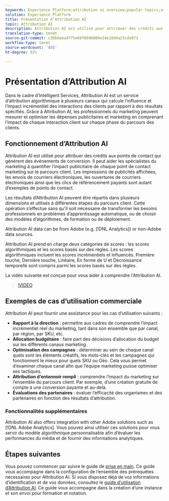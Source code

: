 ```yaml
---
keywords: Experience Platform;attribution ai overview;popular topics;attribution ai;Attribution ai
solution: Experience Platform
title: Présentation d’Attribution AI
topic: Attribution AI
description: Attribution AI est utilisé pour attribuer des crédits aux points de contact qui génèrent des événements de conversion. Il peut aider les spécialistes du marketing à quantifier l’impact publicitaire de chaque point de contact marketing sur le parcours client. Les impressions de publicités affichées, les envois de courriers électroniques, les ouvertures de courriers électroniques ainsi que les clics de référencement payants sont autant d’exemples de points de contact.
translation-type: tm+mt
source-git-commit: c30bbaead775e68f869b080e24e18d4a23cda973
workflow-type: tm+mt
source-wordcount: '455'
ht-degree: 92%

---
```



# Présentation d’Attribution AI

Dans le cadre d’Intelligent Services, Attribution AI est un service d’attribution algorithmique à plusieurs canaux qui calcule l’influence et l’impact incrémentiel des interactions des clients par rapport à des résultats spécifiés. Grâce à Attribution AI, les professionnels du marketing peuvent mesurer et optimiser les dépenses publicitaires et marketing en comprenant l’impact de chaque interaction client sur chaque phase du parcours des clients.

## Fonctionnement d’Attribution AI

Attribution AI est utilisé pour attribuer des crédits aux points de contact qui génèrent des événements de conversion. Il peut aider les spécialistes du marketing à quantifier l’impact publicitaire de chaque point de contact marketing sur le parcours client. Les impressions de publicités affichées, les envois de courriers électroniques, les ouvertures de courriers électroniques ainsi que les clics de référencement payants sont autant d’exemples de points de contact.

Les résultats d’Attribution AI peuvent être répartis dans plusieurs dimensions et utilisés à différentes étapes du parcours client. Cette opération s’effectue sans qu’il soit nécessaire de transformer les besoins professionnels en problèmes d’apprentissage automatique, ou de choisir des modèles d’algorithmes, de formation ou de déploiement.

Attribution AI data can be from Adobe (e.g. [!DNL Analytics]) or non-Adobe data sources.

Attribution AI prend en charge deux catégories de scores : les scores algorithmiques et les scores basés sur des règles. Les scores algorithmiques incluent les scores incrémentiels et influencés. Première touche, Dernière touche, Linéaire, En forme de U et Décroissance temporelle sont compris parmi les scores basés sur des règles.

La vidéo suivante est conçue pour vous aider à comprendre l&#39;Attribution AI.

>[!VIDEO](https://video.tv.adobe.com/v/32667?learn=on&quality=12)

## Exemples de cas d’utilisation commerciale

Attribution AI peut fournir une assistance pour les cas d’utilisation suivants :

- **Rapport à la direction** : permettre aux cadres de comprendre l’impact incrémentiel réel du marketing, tant dans son ensemble que par canal, par région, par SKU, etc.
- **Allocation budgétaire** : faire part des décisions d’allocation du budget sur les différents canaux marketing.
- **Optimisation des campagnes** : déterminer au sein de chaque canal quels sont les éléments créatifs, les mots-clés et les campagnes qui fonctionnent le mieux pour quels SKU ou Géo. Cela vous permet d’examiner chaque canal afin que l’équipe marketing puisse optimiser ses tactiques.
- **Attribution d’entonnoir rempli** : comprendre l’impact du marketing sur l’ensemble du parcours client. Par exemple, d’une création gratuite de compte à une conversion payante et au-delà.
- **Évaluations des partenaires** : évaluer l’efficacité des organismes et des partenaires en fonction des résultats d’attribution.

### Fonctionnalités supplémentaires

Attribution AI also offers integration with other Adobe solutions such as [!DNL Adobe Analytics]. Vous pouvez ainsi utiliser ces solutions pour vous servir du modèle algorithmique personnalisable afin d’évaluer les performances du média et de fournir des informations analytiques.

## Étapes suivantes

Vous pouvez commencer par suivre le guide de [prise en main](./getting-started.md). Ce guide vous accompagne dans la configuration de l’ensemble des prérequêtes nécessaires pour Attribution AI. Si vous disposez déjà de vos informations d’identification et de vos données, consultez le [guide d’utilisation d’Attribution AI](./user-guide.md). Ce guide vous accompagne dans la création d’une instance et son envoi pour formation et notation.